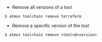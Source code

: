 - Remove all versions of a tool
```
$ atmos toolchain remove terraform
```

- Remove a specific version of the tool
```
$ atmos toolchain remove <tool>@<version>
```
